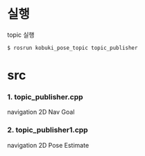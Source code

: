 # 실행

topic 실행

    $ rosrun kobuki_pose_topic topic_publisher


# src

### 1. topic_publisher.cpp
navigation 2D Nav Goal

### 2. topic_publisher1.cpp 
navigation 2D Pose Estimate
